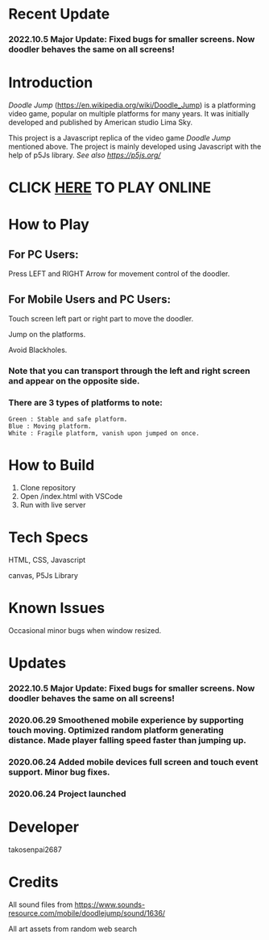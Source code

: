 # Recent Update

### 2022.10.5 Major Update: Fixed bugs for smaller screens. Now doodler behaves the same on all screens!

# Introduction

_Doodle Jump_ (https://en.wikipedia.org/wiki/Doodle_Jump) is a platforming video game, popular on multiple platforms for many years. It was initially developed and published by American studio Lima Sky.

This project is a Javascript replica of the video game _Doodle Jump_ mentioned above. The project is mainly developed using Javascript with the help of p5Js library. _See also https://p5js.org/_

# CLICK [HERE](https://takosenpai2687.github.io/doodlejump/) TO PLAY ONLINE

# How to Play

## For PC Users:

Press LEFT and RIGHT Arrow for movement control of the doodler.

## For Mobile Users and PC Users:

Touch screen left part or right part to move the doodler.

Jump on the platforms.

Avoid Blackholes.

### Note that you can transport through the left and right screen and appear on the opposite side.

### There are 3 types of platforms to note:

    Green : Stable and safe platform.
    Blue : Moving platform.
    White : Fragile platform, vanish upon jumped on once.

# How to Build

1. Clone repository
2. Open /index.html with VSCode
3. Run with live server

# Tech Specs

HTML, CSS, Javascript

canvas, P5Js Library

# Known Issues

Occasional minor bugs when window resized.

# Updates

### 2022.10.5 Major Update: Fixed bugs for smaller screens. Now doodler behaves the same on all screens!

### 2020.06.29 Smoothened mobile experience by supporting touch moving. Optimized random platform generating distance. Made player falling speed faster than jumping up.

### 2020.06.24 Added mobile devices full screen and touch event support. Minor bug fixes.

### 2020.06.24 Project launched

# Developer

takosenpai2687

# Credits

All sound files from https://www.sounds-resource.com/mobile/doodlejump/sound/1636/

All art assets from random web search
